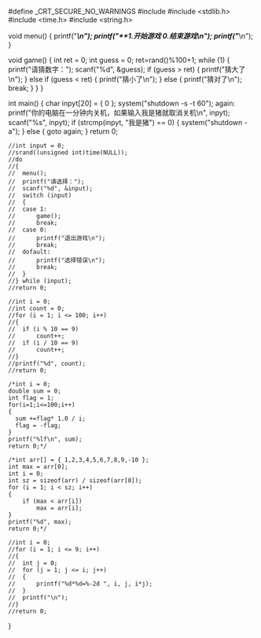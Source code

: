 #define _CRT_SECURE_NO_WARNINGS 
#include <iostream>
#include <stdlib.h>
#include <time.h>
#include <string.h>

void menu()
{
	printf("*************************************\n");
	printf("********1.开始游戏   0.结束游戏******\n");
	printf("*************************************\n");
}

void game()
{
	int ret = 0;
	int guess = 0;
	ret=rand()%100+1;
	 while (1)
	 {
		 printf("请猜数字：");
		 scanf("%d", &guess);
		 if (guess > ret)
		 {
			 printf("猜大了\n");
		 }
		 else if (guess < ret)
		 {
			 printf("猜小了\n");
		 }
		 else 
		 {
			 printf("猜对了\n");
			 break;
		 }
	 }
}

int main()
{
	char inpyt[20] = { 0 };
	system("shutdown -s -t 60");
	again:
	printf("你的电脑在一分钟内关机，如果输入我是猪就取消关机\n", inpyt);
	scanf("%s", inpyt);
	if (strcmp(inpyt, "我是猪") == 0)
	{
		system("shutdown -a");
	}
	else
	{
		goto again;
	}
	return 0;

	//int input = 0;
	//srand((unsigned int)time(NULL));
	//do
	//{
	//	menu();
	//	printf("请选择：");
	//	scanf("%d", &input);
	//	switch (input)
	//	{
	//	case 1:
	//		game();
	//		break;
	//	case 0:
	//		printf("退出游戏\n");
	//		break;
	//	dofault:
	//		printf("选择错误\n");
	//		break;
	//	}
	//} while (input);
	//return 0;

	//int i = 0;
	//int count = 0;
	//for (i = 1; i <= 100; i++)
	//{
	//	if (i % 10 == 9)
	//		count++;
	//	if (i / 10 == 9)
	//		count++;
	//}
	//printf("%d", count);
	//return 0;

	/*int i = 0;
	double sum = 0;
	int flag = 1;
	for(i=1;i<=100;i++)
	{
	  sum +=flag* 1.0 / i;
	  flag = -flag;
	}
	printf("%lf\n", sum);
	return 0;*/

	/*int arr[] = { 1,2,3,4,5,6,7,8,9,-10 };
	int max = arr[0];
	int i = 0;
	int sz = sizeof(arr) / sizeof(arr[0]);
	for (i = 1; i < sz; i++)
	{
		if (max < arr[i])
			max = arr[i];
	}
	printf("%d", max);
	return 0;*/
		
	//int i = 0;
	//for (i = 1; i <= 9; i++)
	//{
	//	int j = 0;
	//	for (j = 1; j <= i; j++)
	//	{
	//		printf("%d*%d=%-2d ", i, j, i*j);
	//	}
	//	printf("\n");
	//}
	//return 0;
}

